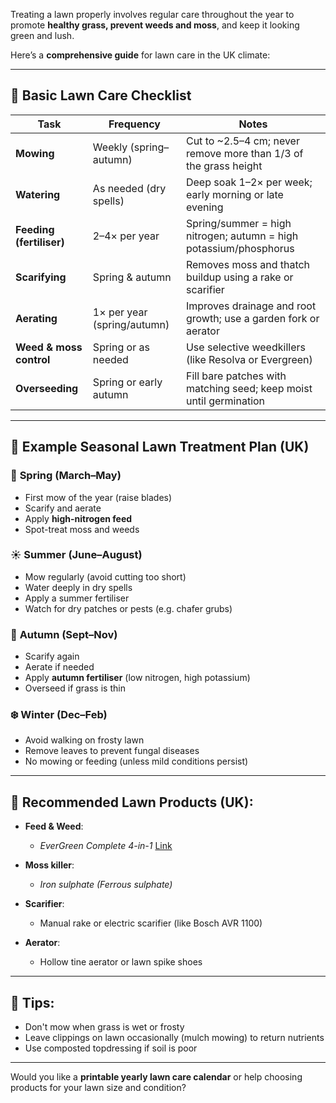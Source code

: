 Treating a lawn properly involves regular care throughout the year to promote **healthy grass, prevent weeds and moss**, and keep it looking green and lush.

Here’s a **comprehensive guide** for lawn care in the UK climate:

---

## 🌿 **Basic Lawn Care Checklist**

| Task                     | Frequency                   | Notes                                                              |
| ------------------------ | --------------------------- | ------------------------------------------------------------------ |
| **Mowing**               | Weekly (spring–autumn)      | Cut to \~2.5–4 cm; never remove more than 1/3 of the grass height  |
| **Watering**             | As needed (dry spells)      | Deep soak 1–2× per week; early morning or late evening             |
| **Feeding (fertiliser)** | 2–4× per year               | Spring/summer = high nitrogen; autumn = high potassium/phosphorus  |
| **Scarifying**           | Spring & autumn             | Removes moss and thatch buildup using a rake or scarifier          |
| **Aerating**             | 1× per year (spring/autumn) | Improves drainage and root growth; use a garden fork or aerator    |
| **Weed & moss control**  | Spring or as needed         | Use selective weedkillers (like Resolva or Evergreen)              |
| **Overseeding**          | Spring or early autumn      | Fill bare patches with matching seed; keep moist until germination |

---

## 🧪 Example Seasonal Lawn Treatment Plan (UK)

### 🌱 **Spring (March–May)**

* First mow of the year (raise blades)
* Scarify and aerate
* Apply **high-nitrogen feed**
* Spot-treat moss and weeds

### ☀️ **Summer (June–August)**

* Mow regularly (avoid cutting too short)
* Water deeply in dry spells
* Apply a summer fertiliser
* Watch for dry patches or pests (e.g. chafer grubs)

### 🍂 **Autumn (Sept–Nov)**

* Scarify again
* Aerate if needed
* Apply **autumn fertiliser** (low nitrogen, high potassium)
* Overseed if grass is thin

### ❄️ **Winter (Dec–Feb)**

* Avoid walking on frosty lawn
* Remove leaves to prevent fungal diseases
* No mowing or feeding (unless mild conditions persist)

---

## 🛒 Recommended Lawn Products (UK):

* **Feed & Weed**:

    * *EverGreen Complete 4-in-1*
      [Link](https://www.lovethegarden.com/uk-en/product/evergreen-complete-4-1-360m2)
* **Moss killer**:

    * *Iron sulphate (Ferrous sulphate)*
* **Scarifier**:

    * Manual rake or electric scarifier (like Bosch AVR 1100)
* **Aerator**:

    * Hollow tine aerator or lawn spike shoes

---

## 📌 Tips:

* Don't mow when grass is wet or frosty
* Leave clippings on lawn occasionally (mulch mowing) to return nutrients
* Use composted topdressing if soil is poor

---

Would you like a **printable yearly lawn care calendar** or help choosing products for your lawn size and condition?
